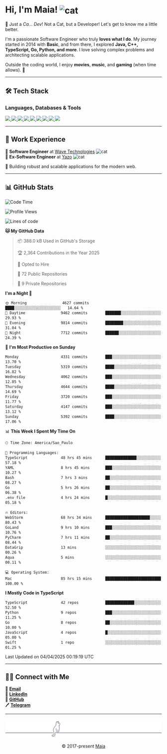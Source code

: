 <h1 align="left">Hi, I'm Maia! 
<img src="https://emojis.slackmojis.com/emojis/images/1643509834/36299/black-cat.gif?1643509834" width="50" height="60" align="center" alt="cat"/>
</h1>

🎩 Just a *Ca... Dev*! Not a Cat, but a Developer! Let's get to know me a little better.

I'm a passionate Software Engineer who truly **loves what I do**. My journey started in 2014 with **Basic**, and from there, I explored **Java, C++, TypeScript, Go, Python, and more**. I love solving complex problems and architecting scalable applications.

Outside the coding world, I enjoy **movies**, **music**, and **gaming** (when time allows). 🚀

---

## 🛠️ Tech Stack

### Languages, Databases & Tools
<p>
  <a href="https://www.typescriptlang.org">
    <img src="https://skillicons.dev/icons?i=ts" />
  </a>
  <a href="https://go.dev">
    <img src="https://skillicons.dev/icons?i=go" />
  </a>
  <a href="https://www.python.org">
    <img src="https://skillicons.dev/icons?i=python" />
  </a>
  <a href="https://gradle.org">
    <img src="https://skillicons.dev/icons?i=gradle" />
  </a>
  <a href="https://redis.io">
    <img src="https://skillicons.dev/icons?i=redis" />
  </a>
  <a href="https://www.mongodb.com">
    <img src="https://skillicons.dev/icons?i=mongodb" />
  </a>
  <a href="https://nodejs.org">
    <img src="https://skillicons.dev/icons?i=nodejs" />
  </a>
  <a href="https://www.javascript.com">
    <img src="https://skillicons.dev/icons?i=js" />
  </a>
  <a href="https://www.docker.com">
    <img src="https://skillicons.dev/icons?i=docker" />
  </a>
</p>

---

## 💼 Work Experience

🔹 **Software Engineer** at [Wave Technologies](https://www.linkedin.com/company/wave-technologies-oficial/)   <img src="https://media.giphy.com/media/WUlplcMpOCEmTGBtBW/giphy.gif" width="30" alt="cat"> <br>
🔹 **Ex-Software Engineer** at [Yazo](https://yazo.com.br/) <img src="https://media.giphy.com/media/WUlplcMpOCEmTGBtBW/giphy.gif" width="30" alt="cat"> <br>

🚀 Building robust and scalable applications for the modern web.

---

## 📊 GitHub Stats

<!--START_SECTION:waka-->
![Code Time](http://img.shields.io/badge/Code%20Time-5%2C721%20hrs%2033%20mins-blue)

![Profile Views](http://img.shields.io/badge/Profile%20Views-6-blue)

![Lines of code](https://img.shields.io/badge/From%20Hello%20World%20I%27ve%20Written-7.7%20million%20lines%20of%20code-blue)

**🐱 My GitHub Data** 

> 📦 388.0 kB Used in GitHub's Storage 
 > 
> 🏆 2,364 Contributions in the Year 2025
 > 
> 💼 Opted to Hire
 > 
> 📜 72 Public Repositories 
 > 
> 🔑 9 Private Repositories 
 > 
**I'm a Night 🦉** 

```text
🌞 Morning                4627 commits        ████░░░░░░░░░░░░░░░░░░░░░   14.64 % 
🌆 Daytime                9462 commits        ███████░░░░░░░░░░░░░░░░░░   29.93 % 
🌃 Evening                9814 commits        ████████░░░░░░░░░░░░░░░░░   31.04 % 
🌙 Night                  7712 commits        ██████░░░░░░░░░░░░░░░░░░░   24.39 % 
```
📅 **I'm Most Productive on Sunday** 

```text
Monday                   4331 commits        ███░░░░░░░░░░░░░░░░░░░░░░   13.70 % 
Tuesday                  5319 commits        ████░░░░░░░░░░░░░░░░░░░░░   16.82 % 
Wednesday                4062 commits        ███░░░░░░░░░░░░░░░░░░░░░░   12.85 % 
Thursday                 4644 commits        ████░░░░░░░░░░░░░░░░░░░░░   14.69 % 
Friday                   3720 commits        ███░░░░░░░░░░░░░░░░░░░░░░   11.77 % 
Saturday                 4147 commits        ███░░░░░░░░░░░░░░░░░░░░░░   13.12 % 
Sunday                   5392 commits        ████░░░░░░░░░░░░░░░░░░░░░   17.06 % 
```


📊 **This Week I Spent My Time On** 

```text
🕑︎ Time Zone: America/Sao_Paulo

💬 Programming Languages: 
TypeScript               48 hrs 45 mins      ██████████████░░░░░░░░░░░   57.18 % 
YAML                     8 hrs 45 mins       ███░░░░░░░░░░░░░░░░░░░░░░   10.27 % 
Bash                     7 hrs 3 mins        ██░░░░░░░░░░░░░░░░░░░░░░░   08.27 % 
Go                       5 hrs 26 mins       ██░░░░░░░░░░░░░░░░░░░░░░░   06.38 % 
.env file                4 hrs 24 mins       █░░░░░░░░░░░░░░░░░░░░░░░░   05.18 % 

🔥 Editors: 
WebStorm                 68 hrs 34 mins      ████████████████████░░░░░   80.43 % 
GoLand                   9 hrs 10 mins       ███░░░░░░░░░░░░░░░░░░░░░░   10.76 % 
PyCharm                  7 hrs 11 mins       ██░░░░░░░░░░░░░░░░░░░░░░░   08.44 % 
DataGrip                 13 mins             ░░░░░░░░░░░░░░░░░░░░░░░░░   00.26 % 
Aqua                     5 mins              ░░░░░░░░░░░░░░░░░░░░░░░░░   00.11 % 

💻 Operating System: 
Mac                      85 hrs 15 mins      █████████████████████████   100.00 % 
```

**I Mostly Code in TypeScript** 

```text
TypeScript               42 repos            █████████████░░░░░░░░░░░░   52.50 % 
Python                   9 repos             ███░░░░░░░░░░░░░░░░░░░░░░   11.25 % 
Go                       8 repos             ██░░░░░░░░░░░░░░░░░░░░░░░   10.00 % 
JavaScript               4 repos             █░░░░░░░░░░░░░░░░░░░░░░░░   05.00 % 
Swift                    1 repo              ░░░░░░░░░░░░░░░░░░░░░░░░░   01.25 % 
```




 Last Updated on 04/04/2025 00:19:19 UTC
<!--END_SECTION:waka-->

---

## 👯‍👨 Connect with Me
📧 **[Email](mailto:gabrielmaialva33@gmail.com)**  
🔗 **[LinkedIn](https://www.linkedin.com/in/gabriel-maia-183984239)**  
🐙 **[GitHub](https://github.com/gabrielmaialva33)**  
🖊 **[Telegram](https://t.me/sr_mrootx)**

---

<p align="center"><img src="https://raw.githubusercontent.com/gabrielmaialva33/gabrielmaialva33/master/assets/gray0_ctp_on_line.svg?sanitize=true" /></p>
<p align="center">&copy; 2017-present <a href="https://github.com/gabrielmaialva33/" target="_blank">Maia</a></p>
